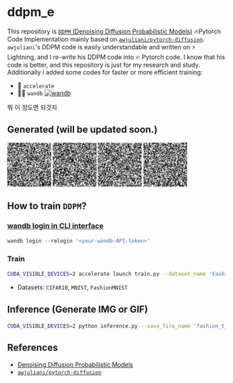 # ddpm_e
This repository is [`DDPM` (Denoising Diffusion Probabilistic Models)](https://arxiv.org/abs/2006.11239) 🔥Pytorch Code Implementation mainly based on [`awjuliani/pytorch-diffusion`](https://github.com/awjuliani/pytorch-diffusion). `awjuliani`'s DDPM code is easily understandable and written on ⚡ Lightning, and I re-write his DDPM code into 🔥 Pytorch code. I know that his code is better, and this repository is just for my research and study. Additionally I added some codes for faster or more efficient training:    
- 🤗 `accelerate`    
- ✍🏻️ `wandb` [![wandb](https://raw.githubusercontent.com/wandb/assets/main/wandb-github-badge-gradient.svg)](https://wandb.ai/wako/DDPM_easy_ver?nw=nwuserwako)    

뭐 이 정도면 되것지

## Generated (will be updated soon.)
 <img src="/assets/KakaoTalk_Photo_2024-04-28-16-21-52.gif" width="20%"></img>
 <img src="/assets/KakaoTalk_Photo_2024-04-28-16-22-04.gif" width="20%"></img>
 <img src="/assets/fashion_t_01.gif" width="20%"></img>
 <img src="/assets/fashion_t_04.gif" width="20%"></img>

## How to train `DDPM`?
### [wandb login in CLI interface](https://docs.wandb.ai/ref/cli/wandb-login)
```python
wandb login --relogin '<your-wandb-API-token>'                  
``` 

### Train
```bash
CUDA_VISIBLE_DEVICES=2 accelerate launch train.py --dataset_name 'Fashion' --try_name 't_01' --seed 2024 --n_epochs 2000 --batch_size 128 --lr 2e-4 --print_iter 50                
``` 
- Datasets: `CIFAR10`, `MNIST`, `FashionMNIST`

## Inference (Generate IMG or GIF)
```bash
CUDA_VISIBLE_DEVICES=2 python inference.py --save_file_name 'fashion_t_01' --seed 2024 --h_num 2 --w_num 2 --saved_epoch 504            
``` 

## References
- [Denoising Diffusion Probabilistic Models](https://arxiv.org/abs/2006.11239)
- [`awjuliani/pytorch-diffusion`](https://github.com/awjuliani/pytorch-diffusion)

